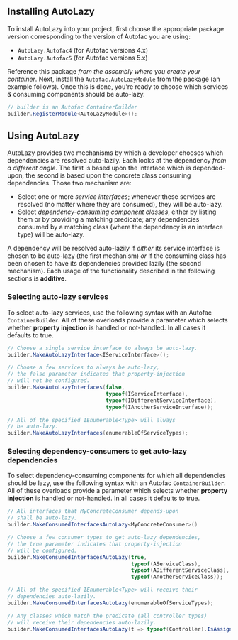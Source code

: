 ## Installing AutoLazy
To install AutoLazy into your project, first choose the appropriate package version corresponding to the version of Autofac you are using:

* `AutoLazy.Autofac4` (for Autofac versions 4.x)
* `AutoLazy.Autofac5` (for Autofac versions 5.x)

Reference this package *from the assembly where you create your container*.  Next, install the `Autofac.AutoLazyModule` from the package (an example follows).  Once this is done, you're ready to choose which services & consuming components should be auto-lazy.

```csharp
// builder is an Autofac ContainerBuilder
builder.RegisterModule<AutoLazyModule>();
```

## Using AutoLazy
AutoLazy provides two mechanisms by which a developer chooses which dependencies are resolved auto-lazily.  Each looks at the dependency *from a different angle*.  The first is based upon the interface which is depended-upon, the second is based upon the concrete class consuming dependencies.  Those two mechanism are:

* Select one or more *service interfaces*; whenever these services are resolved (no matter where they are consumed), they will be auto-lazy.
* Select *dependency-consuming component classes*, either by listing them or by providing a matching predicate; any dependencies consumed by a matching class (where the dependency is an interface type) will be auto-lazy.

A dependency will be resolved auto-lazily if *either* its service interface is chosen to be auto-lazy (the first mechanism) *or* if the consuming class has been chosen to have its dependencies provided lazily (the second mechanism).  Each usage of the functionality described in the following sections is **additive**.

### Selecting auto-lazy services
To select auto-lazy services, use the following syntax with an Autofac `ContainerBuilder`.  All of these overloads provide a parameter which selects whether **property injection** is handled or not-handled.  In all cases it defaults to true.

```csharp
// Choose a single service interface to always be auto-lazy.
builder.MakeAutoLazyInterface<IServiceInterface>();

// Choose a few services to always be auto-lazy,
// the false parameter indicates that property-injection
// will not be configured.
builder.MakeAutoLazyInterfaces(false,
                               typeof(IServiceInterface),
                               typeof(IDifferentServiceInterface),
                               typeof(IAnotherServiceInterface));

// All of the specified IEnumerable<Type> will always
// be auto-lazy.
builder.MakeAutoLazyInterfaces(enumerableOfServiceTypes);
```

### Selecting dependency-consumers to get auto-lazy dependencies
To select dependency-consuming components for which all dependencies should be lazy, use the following syntax with an Autofac `ContainerBuilder`.  All of these overloads provide a parameter which selects whether **property injection** is handled or not-handled.  In all cases it defaults to true.

```csharp
// All interfaces that MyConcreteConsumer depends-upon
// shall be auto-lazy.
builder.MakeConsumedInterfacesAutoLazy<MyConcreteConsumer>()

// Choose a few consumer types to get auto-lazy dependencies,
// the true parameter indicates that property-injection
// will be configured.
builder.MakeConsumedInterfacesAutoLazy(true,
                                       typeof(AServiceClass),
                                       typeof(ADifferentServiceClass),
                                       typeof(AnotherServiceClass));

// All of the specified IEnumerable<Type> will receive their
// dependencies auto-lazily.
builder.MakeConsumedInterfacesAutoLazy(enumerableOfServiceTypes);

// Any classes which match the predicate (all controller types)
// will receive their dependencies auto-lazily.
builder.MakeConsumedInterfacesAutoLazy(t => typeof(Controller).IsAssignableFrom(t));
```
